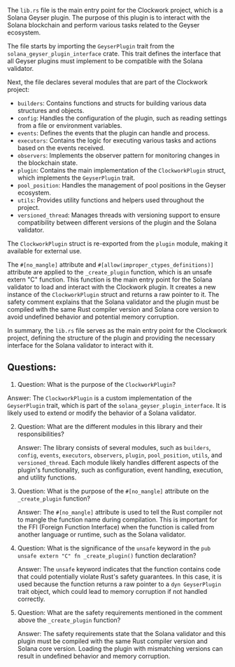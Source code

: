 
The `lib.rs` file is the main entry point for the Clockwork project, which is a Solana Geyser plugin. The purpose of this plugin is to interact with the Solana blockchain and perform various tasks related to the Geyser ecosystem.

The file starts by importing the `GeyserPlugin` trait from the `solana_geyser_plugin_interface` crate. This trait defines the interface that all Geyser plugins must implement to be compatible with the Solana validator.

Next, the file declares several modules that are part of the Clockwork project:

- `builders`: Contains functions and structs for building various data structures and objects.
- `config`: Handles the configuration of the plugin, such as reading settings from a file or environment variables.
- `events`: Defines the events that the plugin can handle and process.
- `executors`: Contains the logic for executing various tasks and actions based on the events received.
- `observers`: Implements the observer pattern for monitoring changes in the blockchain state.
- `plugin`: Contains the main implementation of the `ClockworkPlugin` struct, which implements the `GeyserPlugin` trait.
- `pool_position`: Handles the management of pool positions in the Geyser ecosystem.
- `utils`: Provides utility functions and helpers used throughout the project.
- `versioned_thread`: Manages threads with versioning support to ensure compatibility between different versions of the plugin and the Solana validator.

The `ClockworkPlugin` struct is re-exported from the `plugin` module, making it available for external use.

The `#[no_mangle]` attribute and `#[allow(improper_ctypes_definitions)]` attribute are applied to the `_create_plugin` function, which is an unsafe extern "C" function. This function is the main entry point for the Solana validator to load and interact with the Clockwork plugin. It creates a new instance of the `ClockworkPlugin` struct and returns a raw pointer to it. The safety comment explains that the Solana validator and the plugin must be compiled with the same Rust compiler version and Solana core version to avoid undefined behavior and potential memory corruption.

In summary, the `lib.rs` file serves as the main entry point for the Clockwork project, defining the structure of the plugin and providing the necessary interface for the Solana validator to interact with it.
## Questions: 
 1. Question: What is the purpose of the `ClockworkPlugin`?

   Answer: The `ClockworkPlugin` is a custom implementation of the `GeyserPlugin` trait, which is part of the `solana_geyser_plugin_interface`. It is likely used to extend or modify the behavior of a Solana validator.

2. Question: What are the different modules in this library and their responsibilities?

   Answer: The library consists of several modules, such as `builders`, `config`, `events`, `executors`, `observers`, `plugin`, `pool_position`, `utils`, and `versioned_thread`. Each module likely handles different aspects of the plugin's functionality, such as configuration, event handling, execution, and utility functions.

3. Question: What is the purpose of the `#[no_mangle]` attribute on the `_create_plugin` function?

   Answer: The `#[no_mangle]` attribute is used to tell the Rust compiler not to mangle the function name during compilation. This is important for the FFI (Foreign Function Interface) when the function is called from another language or runtime, such as the Solana validator.

4. Question: What is the significance of the `unsafe` keyword in the `pub unsafe extern "C" fn _create_plugin()` function declaration?

   Answer: The `unsafe` keyword indicates that the function contains code that could potentially violate Rust's safety guarantees. In this case, it is used because the function returns a raw pointer to a `dyn GeyserPlugin` trait object, which could lead to memory corruption if not handled correctly.

5. Question: What are the safety requirements mentioned in the comment above the `_create_plugin` function?

   Answer: The safety requirements state that the Solana validator and this plugin must be compiled with the same Rust compiler version and Solana core version. Loading the plugin with mismatching versions can result in undefined behavior and memory corruption.
    